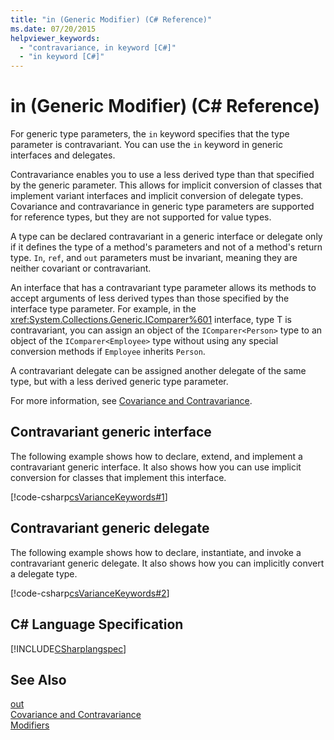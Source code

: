 ```yaml
---
title: "in (Generic Modifier) (C# Reference)"
ms.date: 07/20/2015
helpviewer_keywords: 
  - "contravariance, in keyword [C#]"
  - "in keyword [C#]"
---
```


# in (Generic Modifier) (C# Reference)

For generic type parameters, the `in` keyword specifies that the type parameter is contravariant. You can use the `in` keyword in generic interfaces and delegates.  
  
 Contravariance enables you to use a less derived type than that specified by the generic parameter. This allows for implicit conversion of classes that implement variant interfaces and implicit conversion of delegate types. Covariance and contravariance in generic type parameters are supported for reference types, but they are not supported for value types.  
  
 A type can be declared contravariant in a generic interface or delegate only if it defines the type of a method's parameters and not of a method's return type. `In`, `ref`, and `out` parameters must be invariant, meaning they are neither covariant or contravariant.
  
 An interface that has a contravariant type parameter allows its methods to accept arguments of less derived types than those specified by the interface type parameter. For example, in the <xref:System.Collections.Generic.IComparer%601> interface, type T is contravariant, you can assign an object of the `IComparer<Person>` type to an object of the `IComparer<Employee>` type without using any special conversion methods if `Employee` inherits `Person`.  
  
 A contravariant delegate can be assigned another delegate of the same type, but with a less derived generic type parameter.  
  
 For more information, see [Covariance and Contravariance](../../programming-guide/concepts/covariance-contravariance/index.md).  
  
## Contravariant generic interface   

 The following example shows how to declare, extend, and implement a contravariant generic interface. It also shows how you can use implicit conversion for classes that implement this interface.  
  
 [!code-csharp[csVarianceKeywords#1](../../../csharp/language-reference/keywords/codesnippet/CSharp/in-generic-modifier_1.cs)]  
  
## Contravariant generic delegate  

 The following example shows how to declare, instantiate, and invoke a contravariant generic delegate. It also shows how you can implicitly convert a delegate type.  
  
 [!code-csharp[csVarianceKeywords#2](../../../csharp/language-reference/keywords/codesnippet/CSharp/in-generic-modifier_2.cs)]  
  
## C# Language Specification  
 [!INCLUDE[CSharplangspec](~/includes/csharplangspec-md.md)]  
  
## See Also  
 [out](../../../csharp/language-reference/keywords/out-generic-modifier.md)  
 [Covariance and Contravariance](../../programming-guide/concepts/covariance-contravariance/index.md)  
 [Modifiers](../../../csharp/language-reference/keywords/modifiers.md)  
